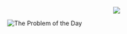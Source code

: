 <p align="center">
    <img src="https://readme-typing-svg.herokuapp.com?font=Tourney&center=true&color=23FF4DFF&size=40&width=750&height=80&lines=The+Problem+of+the+Day"/>
</p>

![The Problem of the Day](https://github.com/AkashSingh3031/The-Problem-of-the-Day/blob/master/images/The%20Problem%20of%20the%20Day.png)
